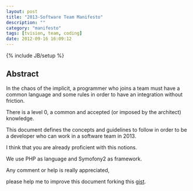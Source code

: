 ```yaml
---
layout: post
title: "2013-Software Team Manifesto"
description: ""
category: "manifesto"
tags: [tvision, team, coding]
date: 2012-09-16 16:09:12
---
```

{% include JB/setup %}


## Abstract

In the chaos of the implicit, a programmer who joins a team must have a common language and some rules in order to have an integration without friction.

There is a level 0, a common and accepted (or imposed by the architect) knowledge.

This document defines the concepts and guidelines to follow in order to be a developer who can work in a software team in 2013.

I think that you are already proficient with this notions.

We use PHP as language and Symofony2 as framework.
 

<script src="https://gist.github.com/4339207.js"> </script>
 

Any comment or help is really appreciated, 

please help me to improve this document forking this [gist](https://gist.github.com/4339207).




 
